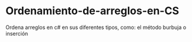 # Ordenamiento-de-arreglos-en-CS
Ordena arreglos en c# en sus diferentes tipos, como: el método burbuja o inserción
